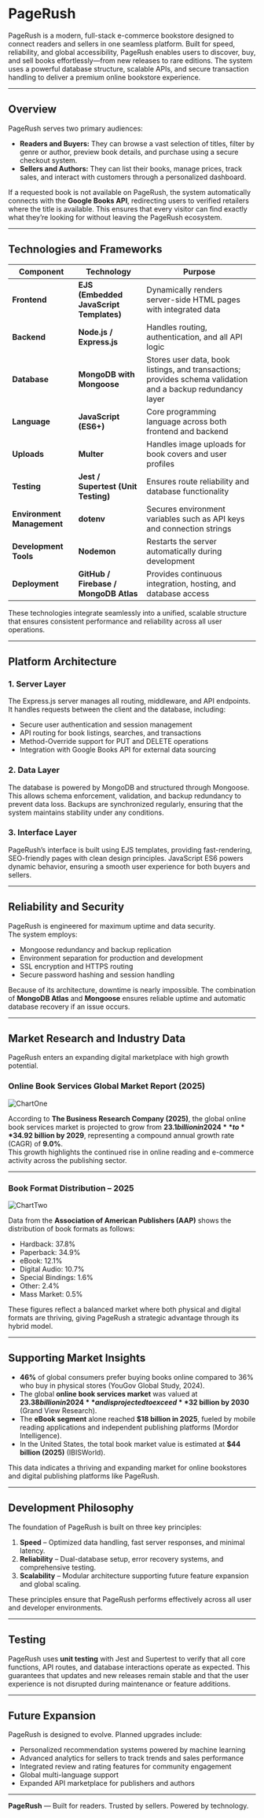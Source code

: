 # PageRush

PageRush is a modern, full-stack e-commerce bookstore designed to connect readers and sellers in one seamless platform. Built for speed, reliability, and global accessibility, PageRush enables users to discover, buy, and sell books effortlessly—from new releases to rare editions. The system uses a powerful database structure, scalable APIs, and secure transaction handling to deliver a premium online bookstore experience.

---

## Overview

PageRush serves two primary audiences:

- **Readers and Buyers:** They can browse a vast selection of titles, filter by genre or author, preview book details, and purchase using a secure checkout system.
- **Sellers and Authors:** They can list their books, manage prices, track sales, and interact with customers through a personalized dashboard.

If a requested book is not available on PageRush, the system automatically connects with the **Google Books API**, redirecting users to verified retailers where the title is available. This ensures that every visitor can find exactly what they’re looking for without leaving the PageRush ecosystem.

---

## Technologies and Frameworks

| Component | Technology | Purpose |
|------------|-------------|----------|
| **Frontend** | **EJS (Embedded JavaScript Templates)** | Dynamically renders server-side HTML pages with integrated data |
| **Backend** | **Node.js / Express.js** | Handles routing, authentication, and all API logic |
| **Database** | **MongoDB with Mongoose** | Stores user data, book listings, and transactions; provides schema validation and a backup redundancy layer |
| **Language** | **JavaScript (ES6+)** | Core programming language across both frontend and backend |
| **Uploads** | **Multer** | Handles image uploads for book covers and user profiles |
| **Testing** | **Jest / Supertest (Unit Testing)** | Ensures route reliability and database functionality |
| **Environment Management** | **dotenv** | Secures environment variables such as API keys and connection strings |
| **Development Tools** | **Nodemon** | Restarts the server automatically during development |
| **Deployment** | **GitHub / Firebase / MongoDB Atlas** | Provides continuous integration, hosting, and database access |

These technologies integrate seamlessly into a unified, scalable structure that ensures consistent performance and reliability across all user operations.

---

## Platform Architecture

### 1. Server Layer
The Express.js server manages all routing, middleware, and API endpoints. It handles requests between the client and the database, including:
- Secure user authentication and session management
- API routing for book listings, searches, and transactions
- Method-Override support for PUT and DELETE operations
- Integration with Google Books API for external data sourcing

### 2. Data Layer
The database is powered by MongoDB and structured through Mongoose. This allows schema enforcement, validation, and backup redundancy to prevent data loss. Backups are synchronized regularly, ensuring that the system maintains stability under any conditions.

### 3. Interface Layer
PageRush’s interface is built using EJS templates, providing fast-rendering, SEO-friendly pages with clean design principles. JavaScript ES6 powers dynamic behavior, ensuring a smooth user experience for both buyers and sellers.

---

## Reliability and Security

PageRush is engineered for maximum uptime and data security.  
The system employs:
- Mongoose redundancy and backup replication
- Environment separation for production and development
- SSL encryption and HTTPS routing
- Secure password hashing and session handling

Because of its architecture, downtime is nearly impossible. The combination of **MongoDB Atlas** and **Mongoose** ensures reliable uptime and automatic database recovery if an issue occurs.

---

## Market Research and Industry Data

PageRush enters an expanding digital marketplace with high growth potential.  

### Online Book Services Global Market Report (2025)

![ChartOne](ChartOne.png)

According to **The Business Research Company (2025)**, the global online book services market is projected to grow from **$23.1 billion in 2024** to **$34.92 billion by 2029**, representing a compound annual growth rate (CAGR) of **9.0%**.  
This growth highlights the continued rise in online reading and e-commerce activity across the publishing sector.

---

### Book Format Distribution – 2025

![ChartTwo](ChartTwo.png)

Data from the **Association of American Publishers (AAP)** shows the distribution of book formats as follows:
- Hardback: 37.8%  
- Paperback: 34.9%  
- eBook: 12.1%  
- Digital Audio: 10.7%  
- Special Bindings: 1.6%  
- Other: 2.4%  
- Mass Market: 0.5%

These figures reflect a balanced market where both physical and digital formats are thriving, giving PageRush a strategic advantage through its hybrid model.

---

## Supporting Market Insights

- **46%** of global consumers prefer buying books online compared to 36% who buy in physical stores (YouGov Global Study, 2024).  
- The global **online book services market** was valued at **$23.38 billion in 2024** and is projected to exceed **$32 billion by 2030** (Grand View Research).  
- The **eBook segment** alone reached **$18 billion in 2025**, fueled by mobile reading applications and independent publishing platforms (Mordor Intelligence).  
- In the United States, the total book market value is estimated at **$44 billion (2025)** (IBISWorld).  

This data indicates a thriving and expanding market for online bookstores and digital publishing platforms like PageRush.

---

## Development Philosophy

The foundation of PageRush is built on three key principles:

1. **Speed** – Optimized data handling, fast server responses, and minimal latency.  
2. **Reliability** – Dual-database setup, error recovery systems, and comprehensive testing.  
3. **Scalability** – Modular architecture supporting future feature expansion and global scaling.  

These principles ensure that PageRush performs effectively across all user and developer environments.

---

## Testing

PageRush uses **unit testing** with Jest and Supertest to verify that all core functions, API routes, and database interactions operate as expected. This guarantees that updates and new releases remain stable and that the user experience is not disrupted during maintenance or feature additions.

---

## Future Expansion

PageRush is designed to evolve. Planned upgrades include:
- Personalized recommendation systems powered by machine learning  
- Advanced analytics for sellers to track trends and sales performance  
- Integrated review and rating features for community engagement  
- Global multi-language support  
- Expanded API marketplace for publishers and authors  

---

**PageRush** — Built for readers. Trusted by sellers. Powered by technology.
